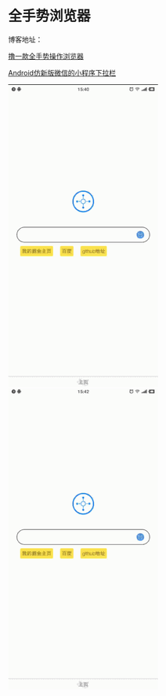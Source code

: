 # 全手势浏览器
博客地址：

[撸一款全手势操作浏览器](https://juejin.im/post/5a43177f5188252a3d384579)

[Android仿新版微信的小程序下拉栏](https://juejin.im/post/5a4c90c15188257c4d1b8d0c)

![](gif/readme.gif)
![](gif/readme2.gif)


